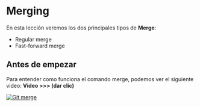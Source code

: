 # Merging

En esta lección veremos los dos principales tipos de **Merge**:

 - Regular merge
 - Fast-forward merge

## Antes de empezar
Para entender como funciona el comando merge, podemos ver el siguiente video:
**Video >>> (dar clic)**

[![Git merge](http://img.youtube.com/vi/gQiWicrreJg/0.jpg)](http://www.youtube.com/watch?v=gQiWicrreJg "Git merge")


<!--stackedit_data:
eyJoaXN0b3J5IjpbLTExMzExMDk0MjUsNDc0MTQ3OTUyXX0=
-->